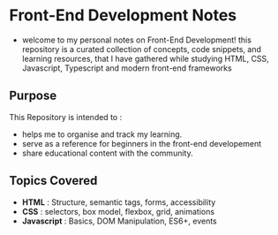 # Front-End Development Notes

- welcome to my personal notes on Front-End Development! this repository is a curated collection of concepts, code snippets, and learning resources, that I have gathered while studying HTML, CSS, Javascript, Typescript and modern front-end frameworks

## Purpose

This Repository is intended to :
- helps me to organise and track my learning.
- serve as a reference for beginners in the front-end developement
- share educational content with the community.

## Topics Covered
- **HTML** : Structure, semantic tags, forms, accessibility
- **CSS** : selectors, box model, flexbox, grid, animations
- **Javascript** : Basics, DOM Manipulation, ES6+, events
